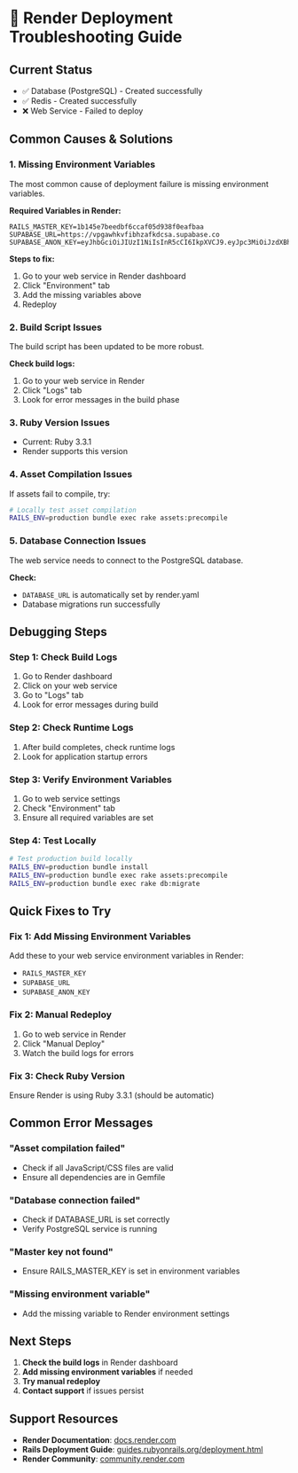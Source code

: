 # 🔧 Render Deployment Troubleshooting Guide

## Current Status
- ✅ Database (PostgreSQL) - Created successfully
- ✅ Redis - Created successfully  
- ❌ Web Service - Failed to deploy

## Common Causes & Solutions

### 1. **Missing Environment Variables**
The most common cause of deployment failure is missing environment variables.

**Required Variables in Render:**
```
RAILS_MASTER_KEY=1b145e7beedbf6ccaf05d938f0eafbaa
SUPABASE_URL=https://vpgawhkvfibhzafkdcsa.supabase.co
SUPABASE_ANON_KEY=eyJhbGciOiJIUzI1NiIsInR5cCI6IkpXVCJ9.eyJpc3MiOiJzdXBhYmFzZSIsInJlZiI6InZwZ2F3aGt2ZmliaHphZmtkY3NhIiwicm9sZSI6ImFub24iLCJpYXQiOjE3NTM3Nzk0NjAsImV4cCI6MjA2OTM1NTQ2MH0.QjGdS6_Y4Dkud1E2wGBI11UE1UXljvMW5v0FQm1tJmc
```

**Steps to fix:**
1. Go to your web service in Render dashboard
2. Click "Environment" tab
3. Add the missing variables above
4. Redeploy

### 2. **Build Script Issues**
The build script has been updated to be more robust.

**Check build logs:**
1. Go to your web service in Render
2. Click "Logs" tab
3. Look for error messages in the build phase

### 3. **Ruby Version Issues**
- Current: Ruby 3.3.1
- Render supports this version

### 4. **Asset Compilation Issues**
If assets fail to compile, try:
```bash
# Locally test asset compilation
RAILS_ENV=production bundle exec rake assets:precompile
```

### 5. **Database Connection Issues**
The web service needs to connect to the PostgreSQL database.

**Check:**
- `DATABASE_URL` is automatically set by render.yaml
- Database migrations run successfully

## Debugging Steps

### Step 1: Check Build Logs
1. Go to Render dashboard
2. Click on your web service
3. Go to "Logs" tab
4. Look for error messages during build

### Step 2: Check Runtime Logs
1. After build completes, check runtime logs
2. Look for application startup errors

### Step 3: Verify Environment Variables
1. Go to web service settings
2. Check "Environment" tab
3. Ensure all required variables are set

### Step 4: Test Locally
```bash
# Test production build locally
RAILS_ENV=production bundle install
RAILS_ENV=production bundle exec rake assets:precompile
RAILS_ENV=production bundle exec rake db:migrate
```

## Quick Fixes to Try

### Fix 1: Add Missing Environment Variables
Add these to your web service environment variables in Render:
- `RAILS_MASTER_KEY`
- `SUPABASE_URL` 
- `SUPABASE_ANON_KEY`

### Fix 2: Manual Redeploy
1. Go to web service in Render
2. Click "Manual Deploy"
3. Watch the build logs for errors

### Fix 3: Check Ruby Version
Ensure Render is using Ruby 3.3.1 (should be automatic)

## Common Error Messages

### "Asset compilation failed"
- Check if all JavaScript/CSS files are valid
- Ensure all dependencies are in Gemfile

### "Database connection failed"
- Check if DATABASE_URL is set correctly
- Verify PostgreSQL service is running

### "Master key not found"
- Ensure RAILS_MASTER_KEY is set in environment variables

### "Missing environment variable"
- Add the missing variable to Render environment settings

## Next Steps

1. **Check the build logs** in Render dashboard
2. **Add missing environment variables** if needed
3. **Try manual redeploy**
4. **Contact support** if issues persist

## Support Resources

- **Render Documentation**: [docs.render.com](https://docs.render.com)
- **Rails Deployment Guide**: [guides.rubyonrails.org/deployment.html](https://guides.rubyonrails.org/deployment.html)
- **Render Community**: [community.render.com](https://community.render.com) 
